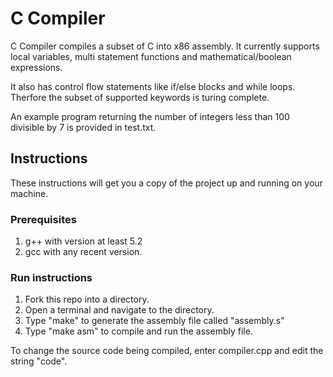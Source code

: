 # C Compiler
C Compiler compiles a subset of C into x86 assembly. It currently supports local
variables, multi statement functions and mathematical/boolean expressions.

It also has control flow statements like if/else blocks and while loops. Therfore 
the subset of supported keywords is turing complete.

An example program returning the number of integers less than 100 divisible by 
7 is provided in test.txt.  

## Instructions

These instructions will get you a copy of the project up and running on your machine.

### Prerequisites

1. g++ with version at least 5.2
2. gcc with any recent version.

### Run instructions

1. Fork this repo into a directory.
2. Open a terminal and navigate to the directory.
3. Type "make" to generate the assembly file called "assembly.s"
4. Type "make asm" to compile and run the assembly file.

To change the source code being compiled, enter compiler.cpp and edit the string "code".
